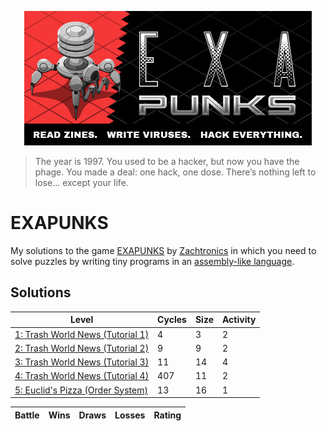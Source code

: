<p align="center"><a href="https://store.steampowered.com/app/716490/EXAPUNKS/" target="_blank" rel="noopener noreferrer"><img src="assets/header.jpg" alt="EXAPUNKS logo"></a></p>

> The year is 1997. You used to be a hacker, but now you have the phage. You made a deal: one hack, one dose. There’s nothing left to lose… except your life.

# EXAPUNKS

My solutions to the game [EXAPUNKS](https://store.steampowered.com/app/716490/EXAPUNKS/) by [Zachtronics](https://www.zachtronics.com/) in which you need to solve puzzles by writing tiny programs in an [assembly-like language](https://steamcommunity.com/sharedfiles/filedetails/?id=1480557969).

## Solutions

<!-- EXA_START -->
| Level                                                                              | Cycles | Size | Activity |
|------------------------------------------------------------------------------------|--------|------|----------|
| [1: Trash World News (Tutorial 1)](solutions/01-trash-world-news-tutorial-1)       | 4      | 3    | 2        |
| [2: Trash World News (Tutorial 2)](solutions/02-trash-world-news-tutorial-2)       | 9      | 9    | 2        |
| [3: Trash World News (Tutorial 3)](solutions/03-trash-world-news-tutorial-3)       | 11     | 14   | 4        |
| [4: Trash World News (Tutorial 4)](solutions/04-trash-world-news-tutorial-4)       | 407    | 11   | 2        |
| [5: Euclid's Pizza (Order System)](solutions/05-euclids-pizza-order-system)        | 13     | 16   | 1        |

| Battle                                                                            | Wins | Draws | Losses | Rating |
|-----------------------------------------------------------------------------------|------|-------|--------|--------|
<!-- EXA_END -->
